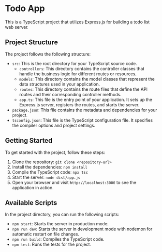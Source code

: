# Todo App

This is a TypeScript project that utilizes Express.js for building a todo list web server.

## Project Structure

The project follows the following structure:

- `src`: This is the root directory for your TypeScript source code.
    - `controllers`: This directory contains the controller classes that handle the business logic for different routes or resources.
    - `models`: This directory contains the model classes that represent the data structures used in your application.
    - `routes`: This directory contains the route files that define the API routes and their corresponding controller methods.
    - `app.ts`: This file is the entry point of your application. It sets up the Express.js server, registers the routes, and starts the server.
- `package.json`: This file contains the metadata and dependencies for your project.
- `tsconfig.json`: This file is the TypeScript configuration file. It specifies the compiler options and project settings.

## Getting Started

To get started with the project, follow these steps:

1. Clone the repository: `git clone <repository-url>`
2. Install the dependencies: `npm install`
3. Compile the TypeScript code: `npx tsc`
4. Start the server: `node dist/app.js`
5. Open your browser and visit `http://localhost:3000` to see the application in action.

## Available Scripts

In the project directory, you can run the following scripts:

- `npm start`: Starts the server in production mode.
- `npm run dev`: Starts the server in development mode with nodemon for automatic restart on file changes.
- `npm run build`: Compiles the TypeScript code.
- `npm test`: Runs the tests for the project.

